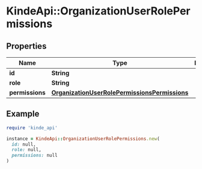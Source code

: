 # KindeApi::OrganizationUserRolePermissions

## Properties

| Name | Type | Description | Notes |
| ---- | ---- | ----------- | ----- |
| **id** | **String** |  | [optional] |
| **role** | **String** |  | [optional] |
| **permissions** | [**OrganizationUserRolePermissionsPermissions**](OrganizationUserRolePermissionsPermissions.md) |  | [optional] |

## Example

```ruby
require 'kinde_api'

instance = KindeApi::OrganizationUserRolePermissions.new(
  id: null,
  role: null,
  permissions: null
)
```

